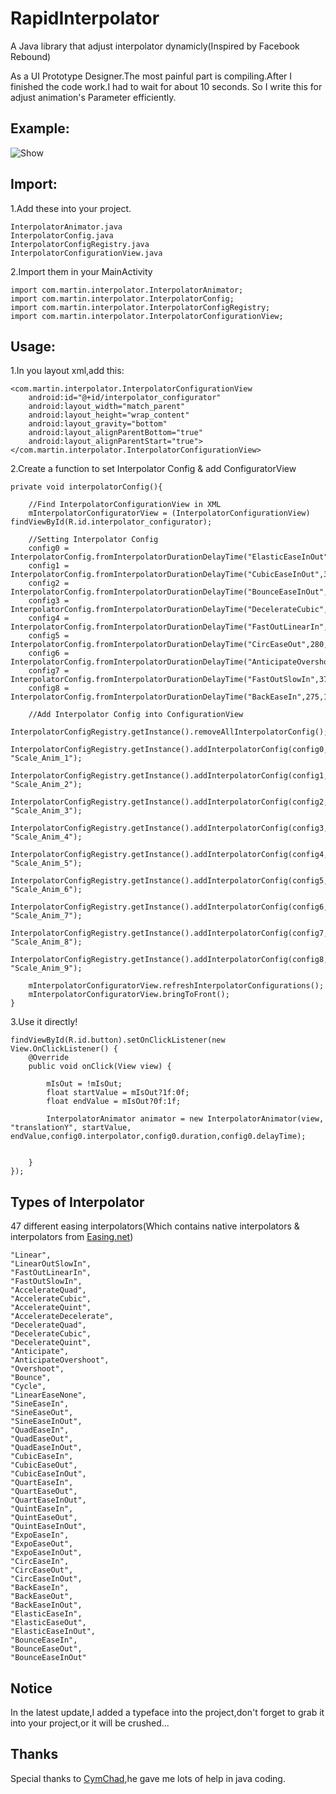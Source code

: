 # RapidInterpolator
A Java library that adjust interpolator dynamicly(Inspired by Facebook Rebound)

As a UI Prototype Designer.The most painful part is compiling.After I finished the code work.I had to wait for about 10 seconds. So I write this for adjust animation's Parameter efficiently.

## Example:
![Show](https://github.com/MartinRGB/RapidInterpolator/blob/master/example.gif?raw=true)

## Import:
1.Add these into your project.
```
InterpolatorAnimator.java
InterpolatorConfig.java
InterpolatorConfigRegistry.java
InterpolatorConfigurationView.java 
```
2.Import them in your MainActivity
```
import com.martin.interpolator.InterpolatorAnimator;
import com.martin.interpolator.InterpolatorConfig;
import com.martin.interpolator.InterpolatorConfigRegistry;
import com.martin.interpolator.InterpolatorConfigurationView;
```

## Usage:
1.In you layout xml,add this:
```
<com.martin.interpolator.InterpolatorConfigurationView
    android:id="@+id/interpolator_configurator"
    android:layout_width="match_parent"
    android:layout_height="wrap_content"
    android:layout_gravity="bottom"
    android:layout_alignParentBottom="true"
    android:layout_alignParentStart="true">
</com.martin.interpolator.InterpolatorConfigurationView>
```
2.Create a function to set Interpolator Config & add ConfiguratorView

```
private void interpolatorConfig(){

    //Find InterpolatorConfigurationView in XML
    mInterpolatorConfiguratorView = (InterpolatorConfigurationView) findViewById(R.id.interpolator_configurator);

    //Setting Interpolator Config
    config0 = InterpolatorConfig.fromInterpolatorDurationDelayTime("ElasticEaseInOut",200,100);
    config1 = InterpolatorConfig.fromInterpolatorDurationDelayTime("CubicEaseInOut",300,150);
    config2 = InterpolatorConfig.fromInterpolatorDurationDelayTime("BounceEaseInOut",420,20);
    config3 = InterpolatorConfig.fromInterpolatorDurationDelayTime("DecelerateCubic",230,120);
    config4 = InterpolatorConfig.fromInterpolatorDurationDelayTime("FastOutLinearIn",320,40);
    config5 = InterpolatorConfig.fromInterpolatorDurationDelayTime("CircEaseOut",280,80);
    config6 = InterpolatorConfig.fromInterpolatorDurationDelayTime("AnticipateOvershoot",250,50);
    config7 = InterpolatorConfig.fromInterpolatorDurationDelayTime("FastOutSlowIn",375,200);
    config8 = InterpolatorConfig.fromInterpolatorDurationDelayTime("BackEaseIn",275,150);

    //Add Interpolator Config into ConfigurationView
    InterpolatorConfigRegistry.getInstance().removeAllInterpolatorConfig();
    InterpolatorConfigRegistry.getInstance().addInterpolatorConfig(config0, "Scale_Anim_1");
    InterpolatorConfigRegistry.getInstance().addInterpolatorConfig(config1, "Scale_Anim_2");
    InterpolatorConfigRegistry.getInstance().addInterpolatorConfig(config2, "Scale_Anim_3");
    InterpolatorConfigRegistry.getInstance().addInterpolatorConfig(config3, "Scale_Anim_4");
    InterpolatorConfigRegistry.getInstance().addInterpolatorConfig(config4, "Scale_Anim_5");
    InterpolatorConfigRegistry.getInstance().addInterpolatorConfig(config5, "Scale_Anim_6");
    InterpolatorConfigRegistry.getInstance().addInterpolatorConfig(config6, "Scale_Anim_7");
    InterpolatorConfigRegistry.getInstance().addInterpolatorConfig(config7, "Scale_Anim_8");
    InterpolatorConfigRegistry.getInstance().addInterpolatorConfig(config8, "Scale_Anim_9");

    mInterpolatorConfiguratorView.refreshInterpolatorConfigurations();
    mInterpolatorConfiguratorView.bringToFront();
}
```

3.Use it directly!
```
findViewById(R.id.button).setOnClickListener(new View.OnClickListener() {
    @Override
    public void onClick(View view) {

        mIsOut = !mIsOut;
        float startValue = mIsOut?1f:0f;
        float endValue = mIsOut?0f:1f;

        InterpolatorAnimator animator = new InterpolatorAnimator(view, "translationY", startValue, endValue,config0.interpolator,config0.duration,config0.delayTime);


    }
});
```

## Types of Interpolator
47 different easing interpolators(Which contains native interpolators & interpolators from [Easing.net](http://easings.net/zh-cn))
```
"Linear",
"LinearOutSlowIn",
"FastOutLinearIn",
"FastOutSlowIn",
"AccelerateQuad",
"AccelerateCubic",
"AccelerateQuint",
"AccelerateDecelerate",
"DecelerateQuad",
"DecelerateCubic",
"DecelerateQuint",
"Anticipate",
"AnticipateOvershoot",
"Overshoot",
"Bounce",
"Cycle",
"LinearEaseNone",
"SineEaseIn",
"SineEaseOut",
"SineEaseInOut",
"QuadEaseIn",
"QuadEaseOut",
"QuadEaseInOut",
"CubicEaseIn",
"CubicEaseOut",
"CubicEaseInOut",
"QuartEaseIn",
"QuartEaseOut",
"QuartEaseInOut",
"QuintEaseIn",
"QuintEaseOut",
"QuintEaseInOut",
"ExpoEaseIn",
"ExpoEaseOut",
"ExpoEaseInOut",
"CircEaseIn",
"CircEaseOut",
"CircEaseInOut",
"BackEaseIn",
"BackEaseOut",
"BackEaseInOut",
"ElasticEaseIn",
"ElasticEaseOut",
"ElasticEaseInOut",
"BounceEaseIn",
"BounceEaseOut",
"BounceEaseInOut"
```

## Notice
In the latest update,I added a typeface into the project,don't forget to grab it into your project,or it will be crushed...

## Thanks
Special thanks to [CymChad](https://github.com/CymChad/BaseRecyclerViewAdapterHelper),he gave me lots of help in java coding.




